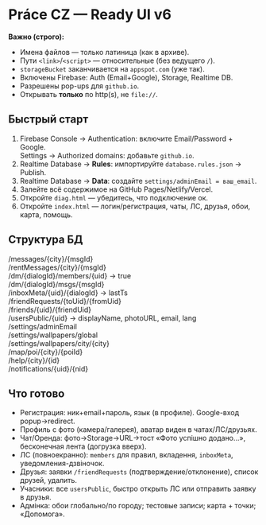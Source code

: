 # Práce CZ — Ready UI v6

**Важно (строго):**
- Имена файлов — только латиница (как в архиве).
- Пути `<link>`/`<script>` — относительные (без ведущего `/`).
- `storageBucket` заканчивается на `appspot.com` (уже так).
- Включены Firebase: Auth (Email+Google), Storage, Realtime DB.
- Разрешены pop-ups для `github.io`.
- Открывать **только** по http(s), не `file://`.

## Быстрый старт
1. Firebase Console → Authentication: включите Email/Password + Google.  
   Settings → Authorized domains: добавьте `github.io`.
2. Realtime Database → **Rules**: импортируйте `database.rules.json` → Publish.
3. Realtime Database → **Data**: создайте `settings/adminEmail = ваш_email`.
4. Залейте всё содержимое на GitHub Pages/Netlify/Vercel.
5. Откройте `diag.html` — убедитесь, что подключение ок.
6. Откройте `index.html` — логин/регистрация, чаты, ЛС, друзья, обои, карта, помощь.

## Структура БД
/messages/{city}/{msgId}  
/rentMessages/{city}/{msgId}  
/dm/{dialogId}/members/{uid} → true  
/dm/{dialogId}/msgs/{msgId}  
/inboxMeta/{uid}/{dialogId} → lastTs  
/friendRequests/{toUid}/{fromUid}  
/friends/{uid}/{friendUid}  
/usersPublic/{uid} → displayName, photoURL, email, lang  
/settings/adminEmail  
/settings/wallpapers/global  
/settings/wallpapers/city/{city}  
/map/poi/{city}/{poiId}  
/help/{city}/{id}  
/notifications/{uid}/{nid}

## Что готово
- Регистрация: ник+email+пароль, язык (в профиле). Google-вход popup→redirect.
- Профиль с фото (камера/галерея), аватар виден в чатах/ЛС/друзьях.
- Чат/Оренда: фото→Storage→URL→тост «Фото успішно додано…», бесконечная лента (догрузка вверх).
- ЛС (повноекранно): `members` для правил, вкладення, `inboxMeta`, уведомления-дзвіночок.
- Друзья: заявки `/friendRequests` (подтверждение/отклонение), список друзей, удалить.
- Учасники: все `usersPublic`, быстро открыть ЛС или отправить заявку в друзья.
- Адмінка: обои глобально/по городу; тестовые записи; карта + точки; «Допомога».

